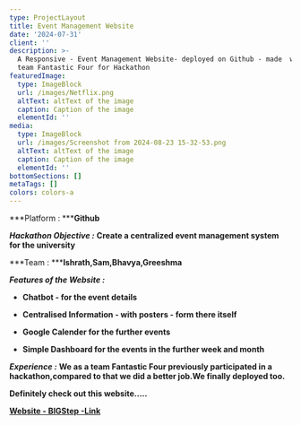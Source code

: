 ```yaml
---
type: ProjectLayout
title: Event Management Website
date: '2024-07-31'
client: ''
description: >-
  A Responsive - Event Management Website- deployed on Github - made  with my
  team Fantastic Four for Hackathon
featuredImage:
  type: ImageBlock
  url: /images/Netflix.png
  altText: altText of the image
  caption: Caption of the image
  elementId: ''
media:
  type: ImageBlock
  url: /images/Screenshot from 2024-08-23 15-32-53.png
  altText: altText of the image
  caption: Caption of the image
  elementId: ''
bottomSections: []
metaTags: []
colors: colors-a
---
```

***Platform : *****Github**

***Hackathon Objective :*** **Create a centralized event management system for the university**

***Team : *****Ishrath,Sam,Bhavya,Greeshma**

***Features of the Website :***

*   **Chatbot - for the event details**

*   **Centralised Information - with posters - form there itself**

*   **Google Calender for the further events**

*   **Simple Dashboard for the events in the further week and month**

***Experience :*** **We as a team Fantastic Four previously participated in a hackathon,compared to that we did a better job.We finally deployed too.**

**Definitely check out this website.....**

[**Website - BIGStep -Link**](https://ishrathash.github.io/BIGStep/)
